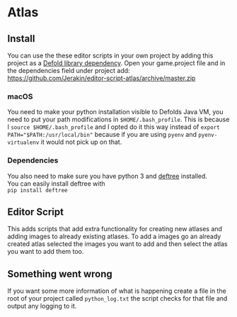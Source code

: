 # Atlas

## Install
You can use the these editor scripts in your own project by adding this project as a [Defold library dependency](https://www.defold.com/manuals/libraries/). Open your game.project file and in the dependencies field under project add:  
https://github.com/Jerakin/editor-script-atlas/archive/master.zip

### macOS
You need to make your python installation visible to Defolds Java VM, you need to put your path modifications in
`$HOME/.bash_profile`. This is because I `source $HOME/.bash_profile` and I opted do it this way instead of
`export PATH="$PATH:/usr/local/bin"` because if you are using `pyenv` and `pyenv-virtualenv` it would not pick up on that.

### Dependencies
You also need to make sure you have python 3 and [deftree](https://github.com/Jerakin/DefTree) installed.  
You can easily install deftree with  
`pip install deftree`

## Editor Script
This adds scripts that add extra functionality for creating new atlases and adding images to already existing atlases.
To add a  images go an already created atlas selected the images you want to add and then select the atlas you want to add them too.

## Something went wrong
If you want some more information of what is happening create a file in the root of your project called `python_log.txt`
the script checks for that file and output any logging to it. 
